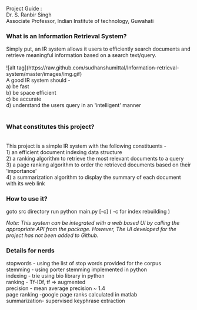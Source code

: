 Project Guide : 	
Dr. S. Ranbir Singh<br> 
Associate Professor, Indian Institute of technology, Guwahati

<h3>What is an Information Retrieval System?</h3>
Simply put, an IR system allows it users to efficiently search documents and retrieve meaningful information based on a search text/query. <br><br>
<alight=center>
![alt tag](https://raw.github.com/sudhanshumittal/Information-retrieval-system/master/images/img.gif)
<br>
A good IR system should -<br>
a) be fast<br>
b) be space efficient<br>
c) be accurate<br>
d) understand the users query in an 'intelligent' manner<br><br>

<h3>What constitutes this project?</h3><br>
This project is a simple IR system with the following constituents -<br>
1) an efficient document indexing data structure<br>
2) a ranking algorithm to retrieve the most relevant documents to a query<br>
3) a page ranking algorithm to order the retrieved documents based on their 'importance'<br>
4) a summarization algorithm to display the summary of each document with its web link<br>


<h3>How to use it?  </h3>
	goto src directory
	run python main.py [-c] ( -c for index rebuilding )

<i>Note: This system can be integrated with a web based UI by calling the appropriate API from the package. However, The UI developed for the project has not been added to Github.</i><br>

<h3>Details for nerds</h3>
<table>
stopwords - using the list of stop words provided for the corpus<br>
stemming - using porter stemming implemented in python<br>
indexing - trie using bio library in python<br>
ranking  - Tf-IDf,  tf => augmented <br>
precision -	mean average precision ~ 1.4<br>
page ranking -google page ranks calculated in matlab<br>
summarization- supervised keyphrase extraction<br>
</table>

